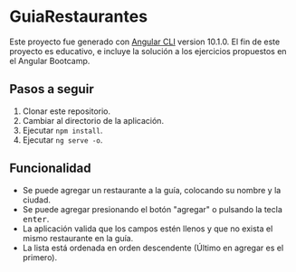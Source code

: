 # GuiaRestaurantes

Este proyecto fue generado con [Angular CLI](https://github.com/angular/angular-cli) version 10.1.0.
El fin de este proyecto es educativo, e incluye la solución a los ejercicios propuestos en el Angular Bootcamp.

## Pasos a seguir

1. Clonar este repositorio.
2. Cambiar al directorio de la aplicación.
3. Ejecutar `npm install`.
4. Ejecutar `ng serve -o`.

## Funcionalidad

- Se puede agregar un restaurante a la guía, colocando su nombre y la ciudad.
- Se puede agregar presionando el botón "agregar" o pulsando la tecla <kbd>enter</kbd>.
- La aplicación valida que los campos estén llenos y que no exista el mismo restaurante en la guía.
- La lista está ordenada en orden descendente (Último en agregar es el primero).
